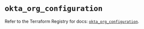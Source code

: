 # `okta_org_configuration`

Refer to the Terraform Registry for docs: [`okta_org_configuration`](https://registry.terraform.io/providers/okta/okta/4.15.0/docs/resources/org_configuration).
